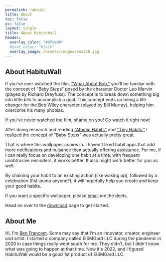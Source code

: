 ```yaml
---
permalink: /about/
title: About
toc: false
oc: false
layout: single
title: About HabituWall
header:
  overlay_color: "#8fce00"
  #text_color: "black"
  overlay_image: /assets/images/snatch.jpg
---
```


## About HabituWall
If you've ever watched the film, ["What About Bob,"](https://www.imdb.com/title/tt0103241/) you'll be familiar with the concept of "Baby Steps" posed by the character Doctor Leo Marvin (played by Richard Dreyfuss).  The concept is to break down something big into little bits to accomplish a goal. This concept ends up being a life changer for the Bob Wiley character (played by Bill Murray), helping him overcome his many phobias.

If you've never watched the film, shame on you! Go watch it right now!

After doing research and reading ["Atomic Habits"](https://jamesclear.com/atomic-habits) and ["Tiny Habits,"](https://tinyhabits.com/book/) I realized the concept of "Baby Steps" was actually pretty great. 

That is where this wallpaper comes in. I haven't liked habit apps that add more notifications and nuisance than actually offering assistance. For me, if I can really focus on developing one habit at a time, with frequent unobtrusive reminders, it works better. It also might work better for you as well.

By chaining your habit to an existing action (like waking up), followed by a celebration (fist-pump anyone?), it will hopefully help you create and keep your good habits. 

If you want a specific wallpaper, please [email](mailto:ben@habituwall.com) me the deets. 

Head on over to the [download](/download/) page to get started.

## About Me	

Hi, I'm [Ben Francom](https://benfran.com). Some may say that I'm an innovator, creator, engineer and artist. I started a company called EISMGard LLC during the pandemic in 2020 in case things really went south for me. They didn't, but I didn't know what was going to happen at that time. Now it's 2022, and I figured HabituWall would be a good 1st product of EISMGard LLC.

